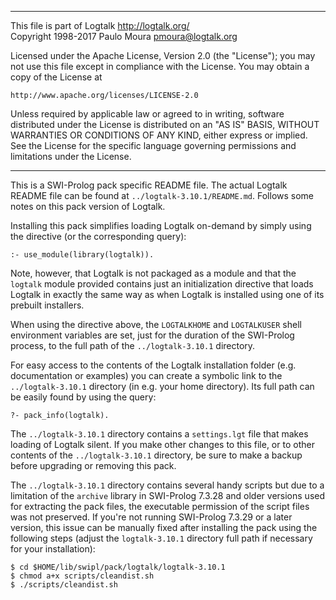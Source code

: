 ________________________________________________________________________

This file is part of Logtalk <http://logtalk.org/>  
Copyright 1998-2017 Paulo Moura <pmoura@logtalk.org>

Licensed under the Apache License, Version 2.0 (the "License");
you may not use this file except in compliance with the License.
You may obtain a copy of the License at

    http://www.apache.org/licenses/LICENSE-2.0

Unless required by applicable law or agreed to in writing, software
distributed under the License is distributed on an "AS IS" BASIS,
WITHOUT WARRANTIES OR CONDITIONS OF ANY KIND, either express or implied.
See the License for the specific language governing permissions and
limitations under the License.
________________________________________________________________________


This is a SWI-Prolog pack specific README file. The actual Logtalk
README file can be found at `../logtalk-3.10.1/README.md`. Follows
some notes on this pack version of Logtalk.

Installing this pack simplifies loading Logtalk on-demand by simply
using the directive (or the corresponding query):

	:- use_module(library(logtalk)).

Note, however, that Logtalk is not packaged as a module and that the
`logtalk` module provided contains just an initialization directive
that loads Logtalk in exactly the same way as when Logtalk is installed
using one of its prebuilt installers.

When using the directive above, the `LOGTALKHOME` and `LOGTALKUSER`
shell environment variables are set, just for the duration of the
SWI-Prolog process, to the full path of the `../logtalk-3.10.1`
directory.

For easy access to the contents of the Logtalk installation folder
(e.g. documentation or examples) you can create a symbolic link to the
`../logtalk-3.10.1` directory (in e.g. your home directory). Its full
path can be easily found by using the query:

	?- pack_info(logtalk).

The `../logtalk-3.10.1` directory contains a `settings.lgt` file that
makes loading of Logtalk silent. If you make other changes to this file,
or to other contents of the `../logtalk-3.10.1` directory, be sure to
make a backup before upgrading or removing this pack.

The `../logtalk-3.10.1` directory contains several handy scripts but due
to a limitation of the `archive` library in SWI-Prolog 7.3.28 and older
versions used for extracting the pack files, the executable permission
of the script files was not preserved. If you're not running SWI-Prolog
7.3.29 or a later version, this issue can be manually fixed after installing
the pack using the following steps (adjust the `logtalk-3.10.1` directory
full path if necessary for your installation):

	$ cd $HOME/lib/swipl/pack/logtalk/logtalk-3.10.1
	$ chmod a+x scripts/cleandist.sh
	$ ./scripts/cleandist.sh
